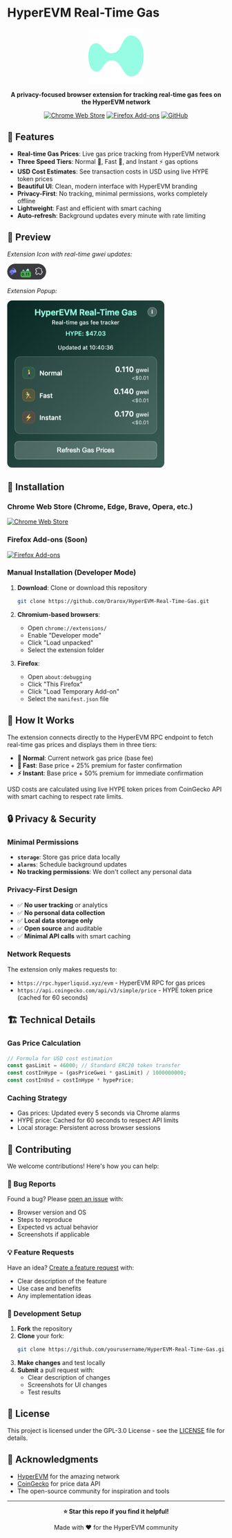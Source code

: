 # HyperEVM Real-Time Gas

<div align="center">

![HyperEVM Gas Tracker](assets/icons/icon128.png)

**A privacy-focused browser extension for tracking real-time gas fees on the HyperEVM network**

[![Chrome Web Store](https://img.shields.io/badge/Chrome-Install-4285F4?style=for-the-badge&logo=google-chrome&logoColor=white)](https://chromewebstore.google.com/detail/hyperevm-real-time-gas/lbmelajajgmfmhfplcfhbgjlngmhbplm)
[![Firefox Add-ons](https://img.shields.io/badge/Firefox-Install-FF7139?style=for-the-badge&logo=firefox&logoColor=white)](https://addons.mozilla.org/firefox)
[![GitHub](https://img.shields.io/badge/GitHub-Source-181717?style=for-the-badge&logo=github&logoColor=white)](https://github.com/Drarox/HyperEVM-Real-Time-Gas)

</div>

## 🚀 Features

- **Real-time Gas Prices**: Live gas price tracking from HyperEVM network
- **Three Speed Tiers**: Normal 🚶, Fast 🏃, and Instant ⚡ gas options
- **USD Cost Estimates**: See transaction costs in USD using live HYPE token prices
- **Beautiful UI**: Clean, modern interface with HyperEVM branding
- **Privacy-First**: No tracking, minimal permissions, works completely offline
- **Lightweight**: Fast and efficient with smart caching
- **Auto-refresh**: Background updates every minute with rate limiting

## 📸 Preview
*Extension Icon with real-time gwei updates:*

![Extension Icon Preview](docs/images/extension_icon_preview.png)

*Extension Popup:*

![Extension Preview](docs/images/extension_preview.png)


## 🔧 Installation

### Chrome Web Store (Chrome, Edge, Brave, Opera, etc.)
[![Chrome Web Store](https://img.shields.io/badge/Install%20from-Chrome%20Web%20Store-4285F4?style=for-the-badge&logo=google-chrome&logoColor=white)](https://chromewebstore.google.com/detail/hyperevm-real-time-gas/lbmelajajgmfmhfplcfhbgjlngmhbplm)

### Firefox Add-ons (Soon)
[![Firefox Add-ons](https://img.shields.io/badge/Install%20from-Firefox%20Add--ons-FF7139?style=for-the-badge&logo=firefox&logoColor=white)](https://addons.mozilla.org/firefox)

### Manual Installation (Developer Mode)

1. **Download**: Clone or download this repository
   ```bash
   git clone https://github.com/Drarox/HyperEVM-Real-Time-Gas.git
   ```

2. **Chromium-based browsers**:
   - Open `chrome://extensions/`
   - Enable "Developer mode"
   - Click "Load unpacked"
   - Select the extension folder

3. **Firefox**:
   - Open `about:debugging`
   - Click "This Firefox"
   - Click "Load Temporary Add-on"
   - Select the `manifest.json` file

## 🎯 How It Works

The extension connects directly to the HyperEVM RPC endpoint to fetch real-time gas prices and displays them in three tiers:

- **🚶 Normal**: Current network gas price (base fee)
- **🏃 Fast**: Base price + 25% premium for faster confirmation
- **⚡ Instant**: Base price + 50% premium for immediate confirmation

USD costs are calculated using live HYPE token prices from CoinGecko API with smart caching to respect rate limits.

## 🔒 Privacy & Security

### Minimal Permissions
- **`storage`**: Store gas price data locally
- **`alarms`**: Schedule background updates
- **No tracking permissions**: We don't collect any personal data

### Privacy-First Design
- ✅ **No user tracking** or analytics
- ✅ **No personal data collection**
- ✅ **Local data storage only**
- ✅ **Open source** and auditable
- ✅ **Minimal API calls** with smart caching

### Network Requests
The extension only makes requests to:
- `https://rpc.hyperliquid.xyz/evm` - HyperEVM RPC for gas prices
- `https://api.coingecko.com/api/v3/simple/price` - HYPE token price (cached for 60 seconds)

## 🏗️ Technical Details

### Gas Price Calculation
```javascript
// Formula for USD cost estimation
const gasLimit = 46000; // Standard ERC20 token transfer
const costInHype = (gasPriceGwei * gasLimit) / 1000000000;
const costInUsd = costInHype * hypePrice;
```

### Caching Strategy
- Gas prices: Updated every 5 seconds via Chrome alarms
- HYPE price: Cached for 60 seconds to respect API limits
- Local storage: Persistent across browser sessions

## 🤝 Contributing

We welcome contributions! Here's how you can help:

### 🐛 Bug Reports
Found a bug? Please [open an issue](https://github.com/Drarox/HyperEVM-Real-Time-Gas/issues) with:
- Browser version and OS
- Steps to reproduce
- Expected vs actual behavior
- Screenshots if applicable

### 💡 Feature Requests
Have an idea? [Create a feature request](https://github.com/Drarox/HyperEVM-Real-Time-Gas/issues) with:
- Clear description of the feature
- Use case and benefits
- Any implementation ideas

### 🔧 Development Setup

1. **Fork** the repository
2. **Clone** your fork:
   ```bash
   git clone https://github.com/yourusername/HyperEVM-Real-Time-Gas.git
   ```
3. **Make changes** and test locally
4. **Submit** a pull request with:
   - Clear description of changes
   - Screenshots for UI changes
   - Test results


## 📄 License

This project is licensed under the GPL-3.0 License - see the [LICENSE](LICENSE) file for details.

## 🙏 Acknowledgments

- [HyperEVM](https://hyperliquid.xyz/) for the amazing network
- [CoinGecko](https://coingecko.com/) for price data API
- The open-source community for inspiration and tools

---

<div align="center">

**⭐ Star this repo if you find it helpful!**

Made with ❤️ for the HyperEVM community

</div>